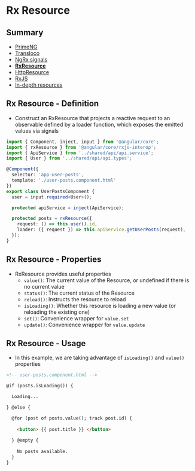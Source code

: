 # Rx Resource

<!-- .slide: class="page-title" -->



## Summary

<!-- .slide: class="toc" -->

- [PrimeNG](#/1)
- [Transloco](#/2)
- [NgRx signals](#/3)
- **[RxResource](#/4)**
- [HttpResource](#/5)
- [RxJS](#/6)
- [In-depth resources](#/7)



## Rx Resource - Definition

- Construct an RxResource that projects a reactive request to an observable defined by a loader function,
  which exposes the emitted values via signals

```ts
import { Component, inject, input } from '@angular/core';
import { rxResource } from '@angular/core/rxjs-interop';
import { ApiService } from '../shared/api/api.service';
import { User } from '../shared/api/api.types';

@Component({
  selector: 'app-user-posts',
  template: './user-posts.component.html'
})
export class UserPostsComponent {
  user = input.required<User>();

  protected apiService = inject(ApiService);

  protected posts = rxResource({
    request: () => this.user().id,
    loader: ({ request }) => this.apiService.getUserPosts(request),
  });
}
```



## Rx Resource - Properties

- RxResource provides useful properties
  - `value()`: The current value of the Resource, or undefined if there is no current value
  - `status()`: The current status of the Resource
  - `reload()`: Instructs the resource to reload
  - `isLoading()`: Whether this resource is loading a new value (or reloading the existing one)
  - `set()`: Convenience wrapper for `value.set`
  - `update()`: Convenience wrapper for `value.update`



## Rx Resource - Usage

- In this example, we are taking advantage of `isLoading()` and `value()` properties

```html
<!-- user-posts.component.html -->

@if (posts.isLoading()) {

  Loading...

} @else {

  @for (post of posts.value(); track post.id) {
  
    <button> {{ post.title }} </button>
  
  } @empty {
  
    No posts available.
  }
}
```



<!-- .slide: class="page-questions" -->



<!-- .slide: class="page-tp4" -->
